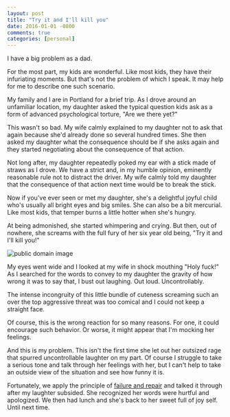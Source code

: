 ```yaml
---
layout: post
title: "Try it and I'll kill you"
date: 2016-01-01 -0800
comments: true
categories: [personal]
---
```


I have a big problem as a dad.

For the most part, my kids are wonderful. Like most kids, they have their infuriating moments. But that's not the problem of which I speak. It may help for me to describe one such scenario.

My family and I are in Portland for a brief trip. As I drove around an unfamiliar location, my daughter asked the typical question kids ask as a form of advanced psychological torture, "Are we there yet?"

This wasn't so bad. My wife calmly explained to my daughter not to ask that again because she'd already done so several hundred times. She then asked my daughter what the consequence should be if she asks again and they started negotiating about the consequence of that action.

Not long after, my daughter repeatedly poked my ear with a stick made of straws as I drove. We have a strict and, in my humble opinion, eminently reasonable rule not to distract the driver. My wife calmly told my daughter that the consequence of that action next time would be to break the stick.

Now if you've ever seen or met my daughter, she's a delightful joyful child who's usually all bright eyes and big smiles. She can also be a bit mercurial. Like most kids, that temper burns a little hotter when she's hungry.

At being admonished, she started whimpering and crying. But then, out of nowhere, she screams with the full fury of her six year old being, "Try it and I'll kill you!"

![public domain image](https://cloud.githubusercontent.com/assets/19977/12076360/86f30986-b15d-11e5-9b55-13850e70e517.png)

My eyes went wide and I looked at my wife in shock mouthing "Holy fuck!" As I searched for the words to convey to my daughter the gravity of how wrong it was to say that, I bust out laughing. Out loud. Uncontrollably.

The intense incongruity of this little bundle of cuteness screaming such an over the top aggressive threat was too comical and I could not keep a straight face.

Of course, this is the wrong reaction for so many reasons. For one, it could encourage such behavior. Or worse, it might appear that I'm mocking her feelings.

And this is my problem. This isn't the first time she let out her outsized rage that spurred uncontrollable laughter on my part. Of course I struggle to take a serious tone and talk through her feelings with her, but I can't help to take an outside view of the situation and see how funny it is.

Fortunately, we apply the principle of [failure and repair](http://haacked.com/archive/2015/02/07/failure-and-repair/) and talked it through after my laughter subsided. She recognized her words were hurtful and apologized. We then had lunch and she's back to her sweet full of joy self. Until next time.
